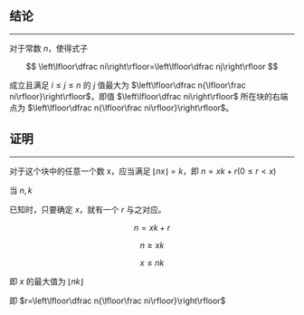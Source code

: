 ## 结论

---

对于常数 $n$，使得式子

$$
\left\lfloor\dfrac ni\right\rfloor=\left\lfloor\dfrac nj\right\rfloor
$$

成立且满足 $i\leq j\leq n$ 的 $j$ 值最大为 $\left\lfloor\dfrac n{\lfloor\frac ni\rfloor}\right\rfloor$，即值 $\left\lfloor\dfrac ni\right\rfloor$ 所在块的右端点为 $\left\lfloor\dfrac n{\lfloor\frac ni\rfloor}\right\rfloor$。

## 证明

---

对于这个块中的任意一个数 x，应当满足 $\lfloor nx \rfloor=k$，即 $n=xk+r (0 \leq r<x)$

当 $n,k$

已知时，只要确定 $x$，就有一个 $r$ 与之对应。

$$n=xk+r$$

$$n≥xk$$

$$x≤nk$$


即 $x$ 的最大值为 $\lfloor nk\rfloor$

即 $r=\left\lfloor\dfrac n{\lfloor\frac ni\rfloor}\right\rfloor$